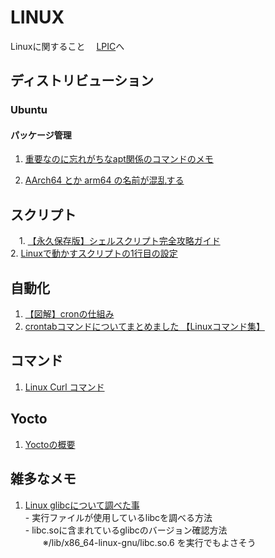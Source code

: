 # LINUX
  Linuxに関すること
 　[LPIC](LPIC.md)へ

## ディストリビューション

### Ubuntu

#### パッケージ管理
  1. <a href="https://qiita.com/karaage0703/items/f01db1cf49b151022b7c" target="_blank">重要なのに忘れがちなapt関係のコマンドのメモ</a>

  1. <a href="https://zenn.dev/miwarin/articles/f96e090e2286d3" target="_blank">AArch64 とか arm64 の名前が混乱する</a>

  
## スクリプト

　1. <a href="https://qiita.com/osw_nuco/items/a5d7173c1e443030875f" target="_blank">【永久保存版】シェルスクリプト完全攻略ガイド</a>  
  2. <a href="https://qiita.com/yumenomatayume/items/bd36f3c51cce33191f51" target="_blank">Linuxで動かすスクリプトの1行目の設定</a>

## 自動化

  1. <a href="https://qiita.com/yuzo_____/items/1b8af6e04ffa2baa1cab" target="_blank">【図解】cronの仕組み</a>
  2. <a href="https://eng-entrance.com/linux-command-crontab" target="_blank">crontabコマンドについてまとめました 【Linuxコマンド集】</a>

## コマンド

  1. <a href="https://ja.linux-console.net/?p=16019" target="_blank">Linux Curl コマンド</a>


## Yocto

  1. <a href="https://qiita.com/AngryMane/items/61d2fa47246a9f9217f5" target="_blank">Yoctoの概要</a>

## 雑多なメモ

  1. <a href="https://zenn.dev/msk/scraps/98ab4b21d2c0d1" target="_blank">Linux glibcについて調べた事</a>  
    - 実行ファイルが使用しているlibcを調べる方法  
    - libc.soに含まれているglibcのバージョン確認方法  
　　※/lib/x86_64-linux-gnu/libc.so.6 を実行でもよさそう

